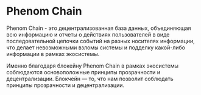 # Phenom Chain

Phenom Chain - это децентрализованная база данных, объединяющая всю информацию и отчеты о действиях пользователей в виде последовательной цепочки событий на разных носителях информации, что делает невозможными взломы системы и подделку какой-либо информации в рамках экосистемы.

Именно благодаря блокейну Phenom Chain в рамках экосистемы соблюдаются основоположные принципы прозрачности и децентрализации. Блокчейн — то, что нам позволит соблюдать принципы прозрачности и децентрализации.
